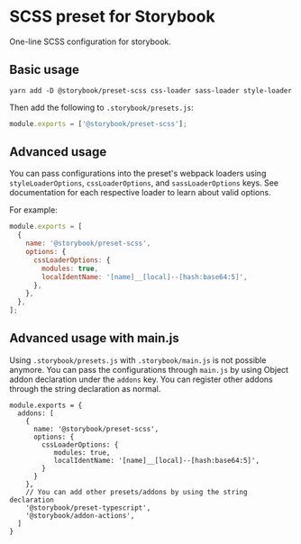 # SCSS preset for Storybook

One-line SCSS configuration for storybook.

## Basic usage

```
yarn add -D @storybook/preset-scss css-loader sass-loader style-loader
```

Then add the following to `.storybook/presets.js`:

```js
module.exports = ['@storybook/preset-scss'];
```

## Advanced usage

You can pass configurations into the preset's webpack loaders using `styleLoaderOptions`, `cssLoaderOptions`, and `sassLoaderOptions` keys. See documentation for each respective loader to learn about valid options.

For example:

```js
module.exports = [
  {
    name: '@storybook/preset-scss',
    options: {
      cssLoaderOptions: {
        modules: true,
        localIdentName: '[name]__[local]--[hash:base64:5]',
      },
    },
  },
];
```

## Advanced usage with main.js
Using `.storybook/presets.js` with `.storybook/main.js` is not possible anymore. You can pass the configurations through `main.js` by using Object addon declaration under the `addons` key. You can register other addons through the string declaration as normal.
```
module.exports = {
  addons: [
    {
      name: '@storybook/preset-scss',
      options: {
        cssLoaderOptions: {
           modules: true,
           localIdentName: '[name]__[local]--[hash:base64:5]',
        }
      }
    },
    // You can add other presets/addons by using the string declaration
    '@storybook/preset-typescript',
    '@storybook/addon-actions',
  ]
}
```
